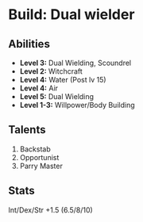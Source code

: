 # Build: Dual wielder

## Abilities

- **Level 3:** Dual Wielding, Scoundrel
- **Level 2:** Witchcraft
- **Level 4:** Water (Post lv 15)
- **Level 4:** Air
- **Level 5:** Dual Wielding
- **Level 1-3:** Willpower/Body Building

## Talents

1. Backstab
1. Opportunist
1. Parry Master

## Stats

Int/Dex/Str +1.5 (6.5/8/10)
